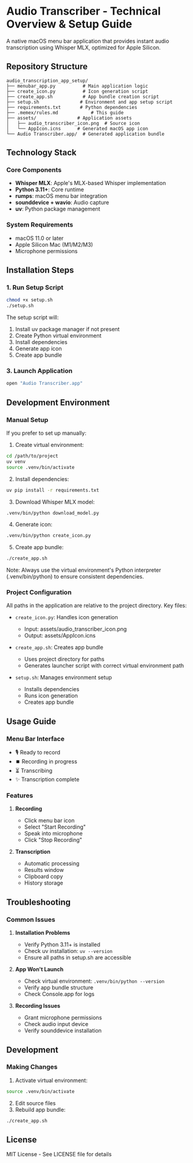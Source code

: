 # Audio Transcriber - Technical Overview & Setup Guide

A native macOS menu bar application that provides instant audio transcription using Whisper MLX, optimized for Apple Silicon.

## Repository Structure

```
audio_transcription_app_setup/
├── menubar_app.py          # Main application logic
├── create_icon.py          # Icon generation script
├── create_app.sh           # App bundle creation script
├── setup.sh               # Environment and app setup script
├── requirements.txt       # Python dependencies
├── .memex/rules.md            # This guide
├── assets/               # Application assets
│   ├── audio_transcriber_icon.png  # Source icon
│   └── AppIcon.icns      # Generated macOS app icon
└── Audio Transcriber.app/  # Generated application bundle
```

## Technology Stack

### Core Components
- **Whisper MLX**: Apple's MLX-based Whisper implementation
- **Python 3.11+**: Core runtime
- **rumps**: macOS menu bar integration
- **sounddevice + wavio**: Audio capture
- **uv**: Python package management

### System Requirements
- macOS 11.0 or later
- Apple Silicon Mac (M1/M2/M3)
- Microphone permissions

## Installation Steps

### 1. Run Setup Script
```bash
chmod +x setup.sh
./setup.sh
```

The setup script will:
1. Install uv package manager if not present
2. Create Python virtual environment
3. Install dependencies
4. Generate app icon
5. Create app bundle

### 3. Launch Application
```bash
open "Audio Transcriber.app"
```

## Development Environment

### Manual Setup
If you prefer to set up manually:

1. Create virtual environment:
```bash
cd /path/to/project
uv venv
source .venv/bin/activate
```

2. Install dependencies:
```bash
uv pip install -r requirements.txt
```

3. Download Whisper MLX model:
```bash
.venv/bin/python download_model.py
```

4. Generate icon:
```bash
.venv/bin/python create_icon.py
```

5. Create app bundle:
```bash
./create_app.sh
```

Note: Always use the virtual environment's Python interpreter (.venv/bin/python) to ensure consistent dependencies.

### Project Configuration

All paths in the application are relative to the project directory. Key files:

- `create_icon.py`: Handles icon generation
  - Input: assets/audio_transcriber_icon.png
  - Output: assets/AppIcon.icns

- `create_app.sh`: Creates app bundle
  - Uses project directory for paths
  - Generates launcher script with correct virtual environment path

- `setup.sh`: Manages environment setup
  - Installs dependencies
  - Runs icon generation
  - Creates app bundle

## Usage Guide

### Menu Bar Interface
- 🎙️ Ready to record
- ⏹️ Recording in progress
- ⏳ Transcribing
- ✨ Transcription complete

### Features
1. **Recording**
   - Click menu bar icon
   - Select "Start Recording"
   - Speak into microphone
   - Click "Stop Recording"

2. **Transcription**
   - Automatic processing
   - Results window
   - Clipboard copy
   - History storage

## Troubleshooting

### Common Issues

1. **Installation Problems**
   - Verify Python 3.11+ is installed
   - Check uv installation: `uv --version`
   - Ensure all paths in setup.sh are accessible

2. **App Won't Launch**
   - Check virtual environment: `.venv/bin/python --version`
   - Verify app bundle structure
   - Check Console.app for logs

3. **Recording Issues**
   - Grant microphone permissions
   - Check audio input device
   - Verify sounddevice installation

## Development

### Making Changes
1. Activate virtual environment:
```bash
source .venv/bin/activate
```

2. Edit source files
3. Rebuild app bundle:
```bash
./create_app.sh
```

## License
MIT License - See LICENSE file for details
